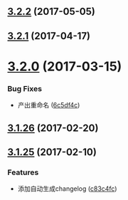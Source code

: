 <a name="3.2.2"></a>
## [3.2.2](https://github.com/iuap-design/kero-fetch/compare/v3.2.1...v3.2.2) (2017-05-05)



<a name="3.2.1"></a>
## [3.2.1](https://github.com/iuap-design/kero-fetch/compare/v3.2.0...v3.2.1) (2017-04-17)



<a name="3.2.0"></a>
# [3.2.0](https://github.com/iuap-design/kero-fetch/compare/v3.1.26...v3.2.0) (2017-03-15)


### Bug Fixes

* 产出重命名 ([6c5df4c](https://github.com/iuap-design/kero-fetch/commit/6c5df4c))



<a name="3.1.26"></a>
## [3.1.26](https://github.com/iuap-design/kero-fetch/compare/v3.1.25...v3.1.26) (2017-02-20)



<a name="3.1.25"></a>
## [3.1.25](https://github.com/iuap-design/kero-fetch/compare/c83c4fc...v3.1.25) (2017-02-10)


### Features

* 添加自动生成changelog ([c83c4fc](https://github.com/iuap-design/kero-fetch/commit/c83c4fc))



